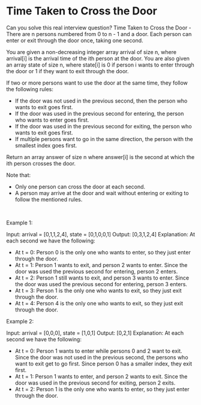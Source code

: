 # Time Taken to Cross the Door

Can you solve this real interview question? Time Taken to Cross the Door - There are n persons numbered from 0 to n - 1 and a door. Each person can enter or exit through the door once, taking one second.

You are given a non-decreasing integer array arrival of size n, where arrival[i] is the arrival time of the ith person at the door. You are also given an array state of size n, where state[i] is 0 if person i wants to enter through the door or 1 if they want to exit through the door.

If two or more persons want to use the door at the same time, they follow the following rules:

 * If the door was not used in the previous second, then the person who wants to exit goes first.
 * If the door was used in the previous second for entering, the person who wants to enter goes first.
 * If the door was used in the previous second for exiting, the person who wants to exit goes first.
 * If multiple persons want to go in the same direction, the person with the smallest index goes first.

Return an array answer of size n where answer[i] is the second at which the ith person crosses the door.

Note that:

 * Only one person can cross the door at each second.
 * A person may arrive at the door and wait without entering or exiting to follow the mentioned rules.

 

Example 1:


Input: arrival = [0,1,1,2,4], state = [0,1,0,0,1]
Output: [0,3,1,2,4]
Explanation: At each second we have the following:
- At t = 0: Person 0 is the only one who wants to enter, so they just enter through the door.
- At t = 1: Person 1 wants to exit, and person 2 wants to enter. Since the door was used the previous second for entering, person 2 enters.
- At t = 2: Person 1 still wants to exit, and person 3 wants to enter. Since the door was used the previous second for entering, person 3 enters.
- At t = 3: Person 1 is the only one who wants to exit, so they just exit through the door.
- At t = 4: Person 4 is the only one who wants to exit, so they just exit through the door.


Example 2:


Input: arrival = [0,0,0], state = [1,0,1]
Output: [0,2,1]
Explanation: At each second we have the following:
- At t = 0: Person 1 wants to enter while persons 0 and 2 want to exit. Since the door was not used in the previous second, the persons who want to exit get to go first. Since person 0 has a smaller index, they exit first.
- At t = 1: Person 1 wants to enter, and person 2 wants to exit. Since the door was used in the previous second for exiting, person 2 exits.
- At t = 2: Person 1 is the only one who wants to enter, so they just enter through the door.